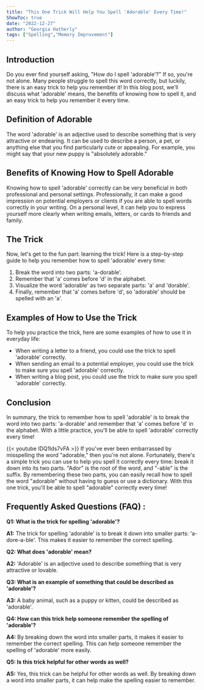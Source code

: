 ```yaml
---
title: "This One Trick Will Help You Spell 'Adorable' Every Time!"
ShowToc: true 
date: "2022-12-27"
author: "Georgia Hatherly" 
tags: ["Spelling","Memory Improvement"]
---
```

## Introduction

Do you ever find yourself asking, "How do I spell 'adorable'?" If so, you're not alone. Many people struggle to spell this word correctly, but luckily, there is an easy trick to help you remember it! In this blog post, we'll discuss what 'adorable' means, the benefits of knowing how to spell it, and an easy trick to help you remember it every time.

## Definition of Adorable

The word 'adorable' is an adjective used to describe something that is very attractive or endearing. It can be used to describe a person, a pet, or anything else that you find particularly cute or appealing. For example, you might say that your new puppy is "absolutely adorable."

## Benefits of Knowing How to Spell Adorable

Knowing how to spell 'adorable' correctly can be very beneficial in both professional and personal settings. Professionally, it can make a good impression on potential employers or clients if you are able to spell words correctly in your writing. On a personal level, it can help you to express yourself more clearly when writing emails, letters, or cards to friends and family.

## The Trick

Now, let's get to the fun part: learning the trick! Here is a step-by-step guide to help you remember how to spell 'adorable' every time:

1. Break the word into two parts: 'a-dorable'.
2. Remember that 'a' comes before 'd' in the alphabet.
3. Visualize the word 'adorable' as two separate parts: 'a' and 'dorable'.
4. Finally, remember that 'a' comes before 'd', so 'adorable' should be spelled with an 'a'.

## Examples of How to Use the Trick

To help you practice the trick, here are some examples of how to use it in everyday life:

- When writing a letter to a friend, you could use the trick to spell 'adorable' correctly.
- When sending an email to a potential employer, you could use the trick to make sure you spell 'adorable' correctly.
- When writing a blog post, you could use the trick to make sure you spell 'adorable' correctly.

## Conclusion

In summary, the trick to remember how to spell 'adorable' is to break the word into two parts: 'a-dorable' and remember that 'a' comes before 'd' in the alphabet. With a little practice, you'll be able to spell 'adorable' correctly every time!

{{< youtube IDQ1lds7vFA >}} 
If you've ever been embarrassed by misspelling the word "adorable," then you're not alone. Fortunately, there's a simple trick you can use to help you spell it correctly every time: break it down into its two parts. "Ador" is the root of the word, and "-able" is the suffix. By remembering these two parts, you can easily recall how to spell the word "adorable" without having to guess or use a dictionary. With this one trick, you'll be able to spell "adorable" correctly every time!

## Frequently Asked Questions (FAQ) :
**Q1: What is the trick for spelling 'adorable'?**

**A1:** The trick for spelling 'adorable' is to break it down into smaller parts: 'a-dore-a-ble'. This makes it easier to remember the correct spelling. 

**Q2: What does 'adorable' mean?**

**A2:** 'Adorable' is an adjective used to describe something that is very attractive or lovable. 

**Q3: What is an example of something that could be described as 'adorable'?**

**A3:** A baby animal, such as a puppy or kitten, could be described as 'adorable'. 

**Q4: How can this trick help someone remember the spelling of 'adorable'?**

**A4:** By breaking down the word into smaller parts, it makes it easier to remember the correct spelling. This can help someone remember the spelling of 'adorable' more easily. 

**Q5: Is this trick helpful for other words as well?**

**A5:** Yes, this trick can be helpful for other words as well. By breaking down a word into smaller parts, it can help make the spelling easier to remember.





